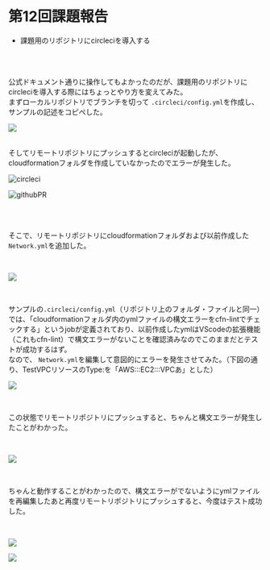 # 第12回課題報告

* 課題用のリポジトリにcircleciを導入する
  
<br>
<br>

公式ドキュメント通りに操作してもよかったのだが、課題用のリポジトリにcircleciを導入する際にはちょっとやり方を変えてみた。  
まずローカルリポジトリでブランチを切って
```.circleci/config.yml```を作成し、サンプルの記述をコピペした。

![](images/12/git.png)

<br>
そしてリモートリポジトリにプッシュするとcircleciが起動したが、cloudformationフォルダを作成していなかったのでエラーが発生した。

<br>

![circleci](images/12/errorci.png)

![githubPR](images/12/prerror.png)

<br>
<br>

そこで、リモートリポジトリにcloudformationフォルダおよび以前作成した
```Network.yml```を追加した。

<br>

![](images/12/foldadd.png)

<br>


サンプルの```.circleci/config.yml```（リポジトリ上のフォルダ・ファイルと同一）では、「cloudformationフォルダ内のymlファイルの構文エラーをcfn-lintでチェックする」というjobが定義されており、以前作成したymlはVScodeの拡張機能（これもcfn-lint）で構文エラーがないことを確認済みなのでこのままだとテストが成功するはず。  
なので、
```Network.yml```を編集して意図的にエラーを発生させてみた。（下図の通り、TestVPCリソースのType:を「AWS:::EC2:::VPCあ」とした）

![](images/12/ymlerror.png)

<br>

この状態でリモートリポジトリにプッシュすると、ちゃんと構文エラーが発生したことがわかった。

<br>

![](images/12/syntaxerror.png)

<br>

ちゃんと動作することがわかったので、構文エラーがでないようにymlファイルを再編集したあと再度リモートリポジトリにプッシュすると、今度はテスト成功した。

<br>

![](images/12/successci.png)

![](images/12/prsuccess.png)
